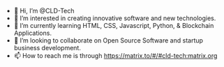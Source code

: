 - 👋 Hi, I’m @CLD-Tech
- 👀 I’m interested in creating innovative software and new technologies. 
- 🌱 I’m currently learning HTML, CSS, Javascript, Python, & Blockchain Applications.
- 💞️ I’m looking to collaborate on Open Source Software and startup business development. 
- 📫 How to reach me is through https://matrix.to/#/#cld-tech:matrix.org
